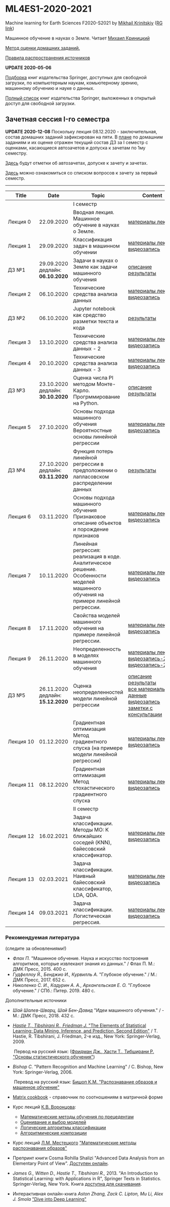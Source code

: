 # ML4ES1-2020-2021
Machine learning for Earth Sciences F2020-S2021 by [Mikhail Krinitskiy](https://sail.ocean.ru/viewuser.php?user=krinitsky) ([RG link](https://www.researchgate.net/profile/Mikhail_Krinitskiy))

Машинное обучение в науках о Земле. Читает [Михаил Криницкий](https://sail.ocean.ru/viewuser.php?user=krinitsky)<br />

[Метод оценки домашних заданий.](./homeworks_policy.md)<br />

[Правила распространения источников](./resources_policy.md)<br />

**UPDATE 2020-05-06**

[Подборка](https://towardsdatascience.com/springer-has-released-65-machine-learning-and-data-books-for-free-961f8181f189) книг издательства Springer, доступных для свободной загрузки, по компьютерным наукам, комьютерному зрению, машинному обучению и науке о данных.

[Полный список](https://link.springer.com/search/page/3?facet-content-type="Book"&package=openaccess) книг издательства Springer, выложенных в открытый доступ для свободной загрузки.


## Зачетная сессия I-го семестра

**UPDATE 2020-12-08**
Поскольку лекция 08.12.2020 - заключительная, состав домашних заданий зафиксирован на пяти. В [плане](https://github.com/MKrinitskiy/ML4ES1-F2020-S2021/blob/master/homeworks_policy.md) по домашним заданиям и их оценке отражен текущий состав ДЗ за I семестр с оценками, касающиеся автозачетов и допуска к зачетам по 1му семестру.

[Здесь](https://github.com/MKrinitskiy/ML4ES1-F2020-S2021/blob/master/leaderboard_1semester.md) будут отметки об автозачетах, допуске к зачету и зачетах.

[Здесь](https://github.com/MKrinitskiy/ML4ES1-F2020-S2021/blob/master/term1_exam.md) можно ознакомиться со списком вопросов к зачету за первый семестр.



-------

| Title | Date | Topic | Content |
| ----- | ---- | ----- | ------- |
|  |  | I семестр |  |
| Лекция 0 | 22.09.2020 | Вводная лекция. Машинное обучение в науках о Земле. | [материалы лекции](https://github.com/MKrinitskiy/ML4ES1-F2020-S2021/tree/master/Lect00) |
| Лекция 1 | 29.09.2020 | Классификация задач в машинном обучении | [материалы лекции](https://github.com/MKrinitskiy/ML4ES1-F2020-S2021/tree/master/Lect01)<br />[видеозапись](https://www.dropbox.com/s/ycsad2gitjdbzic/Lect01-2020-09-29.mp4?dl=0) |
| ДЗ №1    | 29.09.2020<br />дедлайн: **06.10.2020** | Задачи в науках о Земле как задачи машинного обучения | [описание](https://github.com/MKrinitskiy/ML4ES1-F2020-S2021/blob/master/HW01/HW01.md)<br>[результаты](https://github.com/MKrinitskiy/ML4ES1-F2020-S2021/blob/master/HW01/leaderboard.md) |
| Лекция 2 | 06.10.2020 | Технические средства анализа данных | [материалы лекции](https://github.com/MKrinitskiy/ML4ES1-F2020-S2021/tree/master/Lect02)<br />[видеозапись](https://www.dropbox.com/s/1vmrcz3ogl825os/Lect02-2020-10-06.mp4?dl=0)|
| ДЗ №2    | 06.10.2020 | Jupyter notebook как средство разметки текста и кода | [результаты](https://github.com/MKrinitskiy/ML4ES1-F2020-S2021/blob/master/HW02/leaderboard.md) |
| Лекция 3 | 13.10.2020 | Технические средства анализа данных - 2 | [материалы лекции](https://github.com/MKrinitskiy/ML4ES1-F2020-S2021/tree/master/Lect03)<br />[видеозапись](https://www.dropbox.com/s/bpas85byoizk0n0/Lect03.mp4?dl=0) |
| Лекция 4 | 20.10.2020 | Технические средства анализа данных - 3 | [материалы лекции](https://github.com/MKrinitskiy/ML4ES1-F2020-S2021/tree/master/Lect04)<br />[видеозапись](https://www.dropbox.com/s/bfy1zwydhzyflhx/Lect04.mp4?dl=0) |
| ДЗ №3    | 23.10.2020<br />дедлайн: **30.10.2020** | Оценка числа PI методом Монте-Карло.<br />Прогрммирование на Python. | [описание](https://github.com/MKrinitskiy/ML4ES1-F2020-S2021/blob/master/HW03/)<br>[результаты](https://github.com/MKrinitskiy/ML4ES1-F2020-S2021/blob/master/HW03/leaderboard.md) |
| Лекция 5 | 27.10.2020 | Основы подхода машинного обучения<br />Вероятностные основы линейной регрессии | [материалы лекции](https://github.com/MKrinitskiy/ML4ES1-F2020-S2021/tree/master/Lect05)<br />[видеозапись](https://www.dropbox.com/s/55glmhl9fiocdoj/Lect05.mp4?dl=0) |
| ДЗ №4    | 27.10.2020<br />дедлайн: **03.11.2020** | Функция потерь линейной регрессии в предположении о лапласовском распределении данных | [результаты](https://github.com/MKrinitskiy/ML4ES1-F2020-S2021/blob/master/HW04/leaderboard.md) |
| Лекция 6 | 03.11.2020 | Основы подхода машинного обучения<br />Признаковое описание объектов и порождение признаков | [материалы лекции](https://github.com/MKrinitskiy/ML4ES1-F2020-S2021/tree/master/Lect06)<br />[видеозапись](https://www.dropbox.com/s/h2k4ybmj82af5jf/Lect06.mp4?dl=0) |
| Лекция 7 | 10.11.2020 | Линейная регрессия: реализация в коде. Аналитическое решение.<br />Особенности моделей машинного обучения на примере линейной регрессии. | [материалы лекции](https://github.com/MKrinitskiy/ML4ES1-F2020-S2021/tree/master/Lect07)<br />[видеозапись](https://www.dropbox.com/s/al8ttssr5c5ct9m/Lect07.mp4?dl=0) |
| Лекция 8 | 17.11.2020 | Свойства моделей машинного обучения на примере линейной регрессии. | [материалы лекции](https://github.com/MKrinitskiy/ML4ES1-F2020-S2021/tree/master/Lect08)<br />[видеозапись](https://www.dropbox.com/s/f07xdhjok7j5zrj/Lect08.mp4?dl=0) |
| Лекция 9 | 26.11.2020 | Неопределенность в моделях машинного обучения | [материалы лекции](https://github.com/MKrinitskiy/ML4ES1-F2020-S2021/tree/master/Lect09)<br />[видеозапись-2019](https://www.dropbox.com/s/rqub7g70u56ebmt/ML4ES-2019-11-25-Seminar07.mp4?dl=0)<br />[видеозапись-2020](https://www.dropbox.com/s/y009zw5xfpd13nq/Lect09.mp4?dl=0) |
| ДЗ №5    | 26.11.2020<br />дедлайн: **15.12.2020** | Оценка неопределенностей модели линейной регрессии | [описание](https://github.com/MKrinitskiy/ML4ES1-F2020-S2021/blob/master/HW05/HW05-writeup.ipynb)<br />[результаты](https://github.com/MKrinitskiy/ML4ES1-F2020-S2021/blob/master/HW05/leaderboard.md)<br />[все материалы и данные](https://github.com/MKrinitskiy/ML4ES1-F2020-S2021/tree/master/HW05)<br />[видеозапись](https://www.dropbox.com/s/1zni7n875rtwacj/HW05-discussion.mp4?dl=0)<br />[заметки с консультации](https://github.com/MKrinitskiy/ML4ES1-F2020-S2021/blob/master/HW05/HW5_discussion.pdf) |
| Лекция 10 | 01.12.2020 | Градиентная оптимизация<br />Метод градиентного спуска (на примере модели линейной регрессии) | [материалы лекции](https://github.com/MKrinitskiy/ML4ES1-F2020-S2021/tree/master/Lect10)<br />[видеозапись](https://www.dropbox.com/s/fnr8s66557xnuxb/Lect10.mp4?dl=0) |
| Лекция 11 | 08.12.2020 | Градиентная оптимизация<br />Метод стохастического градиентного спуска | [материалы лекции](https://github.com/MKrinitskiy/ML4ES1-F2020-S2021/tree/master/Lect11)<br />[видеозапись](https://www.dropbox.com/s/8mrn6pgmp7egfr0/Lect11.mp4?dl=0) |
|  |  | II семестр |  |
| Лекция 12 | 16.02.2021 | Задача классификации.<br />Методы МО: K ближайших соседей (KNN), байесовский классификатор. | [материалы лекции](https://github.com/MKrinitskiy/ML4ES1-F2020-S2021/tree/master/Lect12)<br />[видеозапись](https://www.dropbox.com/s/alnwzq1eshml2rg/ML4ES1-2021-02-16.mp4?dl=0) |
| Лекция 13 | 02.03.2021 | Задача классификации.<br />Наивный байесовский классификатор, LDA, QDA. | [материалы лекции](https://github.com/MKrinitskiy/ML4ES1-F2020-S2021/tree/master/Lect13)<br />[видеозапись](https://www.dropbox.com/s/fwu2hdk6y0tj0mv/ML4ES1-2021-03-02.mp4?dl=0) |
| Лекция 14 | 09.03.2021 | Задача классификации.<br />Логистическая регрессия. | [материалы лекции](https://github.com/MKrinitskiy/ML4ES1-F2020-S2021/tree/master/Lect14)<br />[видеозапись]() |


### Рекомендуемая литература

(следите за обновлениями!)

- *Флах П.* "Машинное обучение. Наука и искусство построения алгоритмов, которые извлекают знания из данных." / Флах П. М.: ДМК Пресс, 2015. 400 c.
- *Гудфеллоу Я., Бенджио И., Курвилль А.* "Глубокое обучение." / М.: ДМК Пресс, 2017. 652 c.
- *Николенко С. И., Кадурин А. А., Архангельская Е. О.* "Глубокое обучение." / СПб.: Питер. 2019. 480 с.

Дополнительные источники

- *Шай Шалев-Шварц, Шай Бен-Давид* "Идеи машинного обучения." / - М.: ДМК Пресс, 2018. 432 c.

- [*Hastie T., Tibshirani R., Friedman J.* "The Elements of Statistical Learning: Data Mining, Inference, and Prediction, Second Edition"](https://web.stanford.edu/~hastie/Papers/ESLII.pdf) / T. Hastie, R. Tibshirani, J. Friedman, 2-е изд., New York: Springer-Verlag, 2009.

  ​	Первод на русский язык: ([Фридман Дж., Хасти Т., Тибширани Р. "Основы статистического обучения"](https://www.ozon.ru/product/osnovy-statisticheskogo-obucheniya-intellektualnyy-analiz-dannyh-logicheskiy-vyvod-i-prognozirovanie-180548799/))

- *Bishop C.* "Pattern Recognition and Machine Learning" / C. Bishop, New York: Springer-Verlag, 2006.

  ​	Перевод на русский язык: [Бишоп К.М. "Распознавание образов и машинное обучение"](https://www.ozon.ru/product/raspoznavanie-obrazov-i-mashinnoe-obuchenie-bishop-kristofer-m-180548800/)

- [Matrix cookbook](https://www.math.uwaterloo.ca/~hwolkowi/matrixcookbook.pdf) - справочник по соотношениям в матричной форме

- Курс лекций [К.В. Воронцова](http://www.machinelearning.ru/wiki/index.php?title=%D0%A3%D1%87%D0%B0%D1%81%D1%82%D0%BD%D0%B8%D0%BA:%D0%9A%D0%BE%D0%BD%D1%81%D1%82%D0%B0%D0%BD%D1%82%D0%B8%D0%BD_%D0%92%D0%BE%D1%80%D0%BE%D0%BD%D1%86%D0%BE%D0%B2):
  - [Математические методы обучения по прецедентам](http://www.machinelearning.ru/wiki/images/6/6d/Voron-ML-1.pdf)
  - [Оценивание и выбор моделей](http://www.machinelearning.ru/wiki/images/2/2d/Voron-ML-Modeling.pdf)
  - [Логические алгоритмы классификации](http://www.machinelearning.ru/wiki/images/3/3e/Voron-ML-Logic.pdf)
  - [Алгоритмические композиции](http://www.machinelearning.ru/wiki/images/0/0d/Voron-ML-Compositions.pdf)
  
- Курс лекций [Л.М. Местецкого](http://www.machinelearning.ru/wiki/index.php?title=%D0%A3%D1%87%D0%B0%D1%81%D1%82%D0%BD%D0%B8%D0%BA:Mest) ["Математические методы распознавания образов"](http://www.ccas.ru/frc/papers/mestetskii04course.pdf)

- Препринт книги Cosma Rohilla Shalizi "Advanced Data Analysis from an Elementary Point of View". [Доступен онлайн](https://www.stat.cmu.edu/~cshalizi/ADAfaEPoV/).

- *James G., Witten D., Hastie T., Tibshirani R.,* 2013. "An Introduction to Statistical Learning: with Applications in R", Springer Texts in Statistics. Springer-Verlag, New York. Книга [доступна для скачивания](http://faculty.marshall.usc.edu/gareth-james/ISL/ISLR%20Seventh%20Printing.pdf).

- Интерактивная онлайн-книга *Aston Zhang, Zack C. Lipton, Mu Li, Alex J. Smola* ["Dive into Deep Learning"](http://d2l.ai/) 